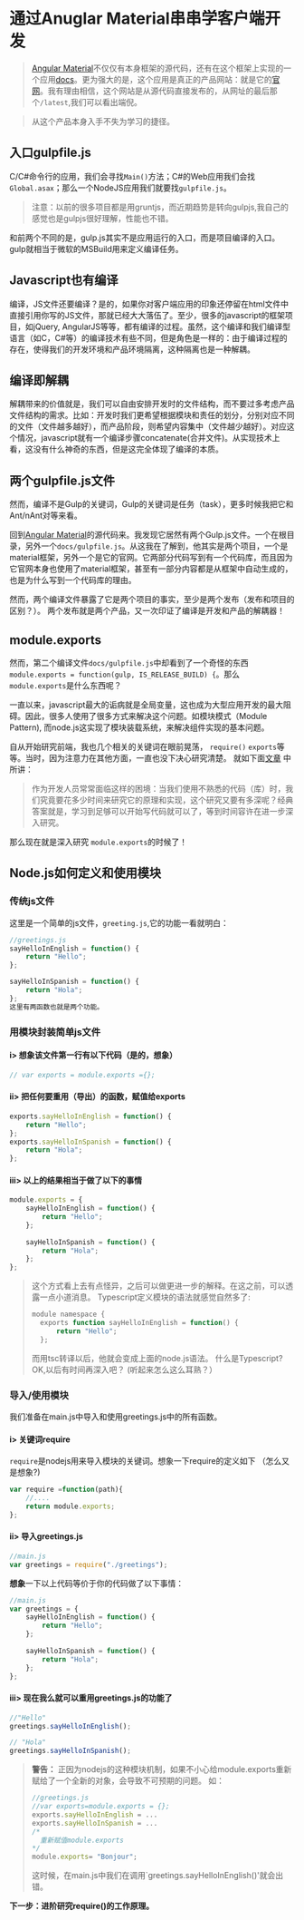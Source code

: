# 通过Anuglar Material串串学客户端开发
> [Angular Material](https://github.com/angular/material)不仅仅有本身框架的源代码，还有在这个框架上实现的一个应用[docs](https://github.com/angular/material/tree/master/docs)。更为强大的是，这个应用是真正的产品网站：就是它的[官网](https://material.angularjs.org/latest/#/)。我有理由相信，这个网站是从源代码直接发布的，从网址的最后那个`/latest`,我们可以看出端倪。

> 从这个产品本身入手不失为学习的捷径。

## 入口gulpfile.js
C/C#命令行的应用，我们会寻找`Main()`方法；C#的Web应用我们会找`Global.asax`；那么一个NodeJS应用我们就要找`gulpfile.js`。
> 注意：以前的很多项目都是用gruntjs，而近期趋势是转向gulpjs,我自己的感觉也是gulpjs很好理解，性能也不错。

和前两个不同的是，gulp.js其实不是应用运行的入口，而是项目编译的入口。gulp就相当于微软的MSBuild用来定义编译任务。

## Javascript也有编译
编译，JS文件还要编译？是的，如果你对客户端应用的印象还停留在html文件中直接引用你写的JS文件，那就已经大大落伍了。至少，很多的javascript的框架项目，如jQuery, AngularJS等等，都有编译的过程。虽然，这个编译和我们编译型语言（如C，C#等）的编译技术有些不同，但是角色是一样的：由于编译过程的存在，使得我们的开发环境和产品环境隔离，这种隔离也是一种解耦。

## 编译即解耦
解耦带来的价值就是，我们可以自由安排开发时的文件结构，而不要过多考虑产品文件结构的需求。比如：开发时我们更希望根据模块和责任的划分，分别对应不同的文件（文件越多越好），而产品阶段，则希望内容集中（文件越少越好）。对应这个情况，javascript就有一个编译步骤concatenate(合并文件)。从实现技术上看，这没有什么神奇的东西，但是这完全体现了编译的本质。

## 两个gulpfile.js文件
然而，编译不是Gulp的关键词，Gulp的关键词是任务（task），更多时候我把它和Ant/nAnt对等来看。

回到[Angular Material](https://github.com/angular/material)的源代码来。我发现它居然有两个Gulp.js文件。一个在根目录，另外一个`docs/gulpfile.js`。从这我在了解到，他其实是两个项目，一个是material框架，另外一个是它的官网。它两部分代码写到有一个代码库，而且因为它官网本身也使用了material框架，甚至有一部分内容都是从框架中自动生成的，也是为什么写到一个代码库的理由。

然而，两个编译文件暴露了它是两个项目的事实，至少是两个发布（发布和项目的区别？）。 两个发布就是两个产品，又一次印证了编译是开发和产品的解耦器！

## module.exports
然而，第二个编译文件`docs/gulpfile.js`中却看到了一个奇怪的东西`module.exports = function(gulp, IS_RELEASE_BUILD) {`。那么`module.exports`是什么东西呢？

一直以来，javascript最大的诟病就是全局变量，这也成为大型应用开发的最大阻碍。因此，很多人使用了很多方式来解决这个问题。如模块模式（Module Pattern), 而node.js这实现了模块装载系统，来解决组件实现的基本问题。

自从开始研究前端，我也几个相关的关键词在眼前晃荡， `require()` `exports`等等。当时，因为注意力在其他方面，一直也没下决心研究清楚。 就如下面[文章](http://www.sitepoint.com/understanding-module-exports-exports-node-js/) 中所讲：
> 作为开发人员常常面临这样的困境：当我们使用不熟悉的代码（库）时，我们究竟要花多少时间来研究它的原理和实现，这个研究又要有多深呢？经典答案就是，学习到足够可以开始写代码就可以了，等到时间容许在进一步深入研究。

那么现在就是深入研究 `module.exports`的时候了！

## Node.js如何定义和使用模块
### 传统js文件
这里是一个简单的js文件，`greeting.js`,它的功能一看就明白：
```js
//greetings.js
sayHelloInEnglish = function() {
	return "Hello";
};

sayHelloInSpanish = function() {
	return "Hola";
};
这里有两函数也就是两个功能。
```

### 用模块封装简单js文件
#### i> 想象该文件第一行有以下代码（是的，想象）
```js 
// var exports = module.exports ={};
```
#### ii> 把任何要重用（导出）的函数，赋值给exports
```js
exports.sayHelloInEnglish = function() {
	return "Hello";
};
exports.sayHelloInSpanish = function() {
	return "Hola";
};
```
#### iii> 以上的结果相当于做了以下的事情
```js 
module.exports = {
	sayHelloInEnglish = function() {
		return "Hello";
	};
	
	sayHelloInSpanish = function() {
		return "Hola";
	};
};
```

> 这个方式看上去有点怪异，之后可以做更进一步的解释。在这之前，可以透露一点小道消息。 Typescript定义模块的语法就感觉自然多了:
> ```js
> module namespace {
>   exports function sayHelloInEnglish = function() {
>		return "Hello";
>	};
>```
> 而用tsc转译以后，他就会变成上面的node.js语法。
> 什么是Typescript? OK,以后有时间再深入吧？ (听起来怎么这么耳熟？）

### 导入/使用模块
我们准备在main.js中导入和使用greetings.js中的所有函数。
#### i> 关键词require
`require`是nodejs用来导入模块的关键词。想象一下require的定义如下 （怎么又是想象?)
```js
var require =function(path){
	//....
	return module.exports;
};
```

#### ii> 导入greetings.js
```js 
//main.js
var greetings = require("./greetings");
``` 
**想象**一下以上代码等价于你的代码做了以下事情：
```js 
//main.js
var greetings = {
	sayHelloInEnglish = function() {
		return "Hello";
	};
	
	sayHelloInSpanish = function() {
		return "Hola";
	};
};
```
#### iii> 现在我么就可以重用greetings.js的功能了
```js
//"Hello"
greetings.sayHelloInEnglish();

// "Hola"
greetings.sayHelloInSpanish();
```
> **警告：**
> 正因为nodejs的这种模块机制，如果不小心给module.exports重新赋给了一个全新的对象，会导致不可预期的问题。
> 如：
> ```js
> //greetings.js
> //var exports=module.exports = {};
> exports.sayHelloInEnglish = ...
> exports.sayHelloInSpanish = ...
> /*  
>   重新赋值module.exports
> */
> module.exports= "Bonjour";
> ```
> 这时候，在main.js中我们在调用`greetings.sayHelloInEnglish()'就会出错。

**下一步：进阶研究require()的工作原理。**
